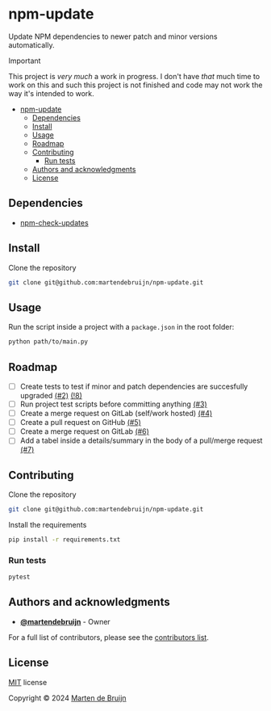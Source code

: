 # npm-update

Update NPM dependencies to newer patch and minor versions automatically.

> [!IMPORTANT]
> This project is *very much* a work in progress. I don't have *that* much time to work on this and such this project is not finished and code may not work the way it's intended to work.

- [npm-update](#npm-update)
  - [Dependencies](#dependencies)
  - [Install](#install)
  - [Usage](#usage)
  - [Roadmap](#roadmap)
  - [Contributing](#contributing)
    - [Run tests](#run-tests)
  - [Authors and acknowledgments](#authors-and-acknowledgments)
  - [License](#license)

## Dependencies

- [npm-check-updates](https://www.npmjs.com/package/npm-check-updates)

## Install

Clone the repository

```sh
git clone git@github.com:martendebruijn/npm-update.git
```

## Usage

Run the script inside a project with a `package.json` in the root folder:

```sh
python path/to/main.py
```

## Roadmap

- [ ] Create tests to test if minor and patch dependencies are succesfully upgraded [(#2)](https://github.com/martendebruijn/npm-update/issues/2) [(!8)](https://github.com/martendebruijn/npm-update/pull/8)
- [ ] Run project test scripts before committing anything [(#3)](https://github.com/martendebruijn/npm-update/issues/3)
- [ ] Create a merge request on GitLab (self/work hosted) [(#4)](https://github.com/martendebruijn/npm-update/issues/4)
- [ ] Create a pull request on GitHub [(#5)](https://github.com/martendebruijn/npm-update/issues/5)
- [ ] Create a merge request on GitLab [(#6)](https://github.com/martendebruijn/npm-update/issues/6)
- [ ] Add a tabel inside a details/summary in the body of a pull/merge request [(#7)](https://github.com/martendebruijn/npm-update/issues/7)

## Contributing

Clone the repository

```sh
git clone git@github.com:martendebruijn/npm-update.git
```

Install the requirements

```sh
pip install -r requirements.txt
```

### Run tests

```sh
pytest
```

## Authors and acknowledgments

- **[@martendebruijn](https://github.com/martendebruijn)** - Owner

For a full list of contributors, please see the [contributors list](https://github.com/martendebruijn/types/graphs/contributors).

## License

[MIT](./LICENSE) license

Copyright © 2024 [Marten de Bruijn](https://github.com/martendebruijn)
